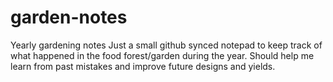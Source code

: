 # garden-notes
Yearly gardening notes
Just a small github synced notepad to keep track of what happened in the food forest/garden during the year. 
Should help me learn from past mistakes and improve future designs and yields.
